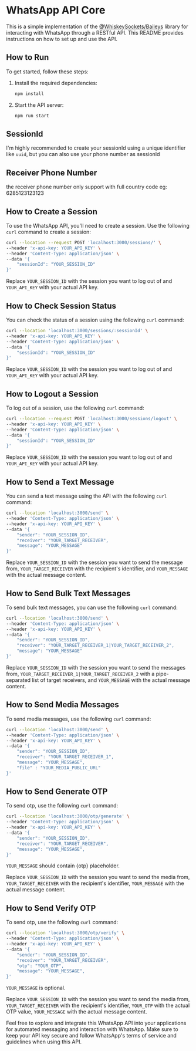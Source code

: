 # WhatsApp API Core

This is a simple implementation of the [@WhiskeySockets/Baileys](https://github.com/WhiskeySockets/Baileys) library for interacting with WhatsApp through a RESTful API. This README provides instructions on how to set up and use the API.

## How to Run

To get started, follow these steps:

1. Install the required dependencies:

   ```bash
   npm install
   ```

2. Start the API server:

   ```bash
   npm run start
   ```
## SessionId

I'm highly recommended to create your sessionId using a unique identifier like `uuid`, but you can also use your phone number as sessionId

## Receiver Phone Number

the receiver phone number only support with full country code eg: 6285123123123

## How to Create a Session

To use the WhatsApp API, you'll need to create a session. Use the following `curl` command to create a session:

```bash
curl --location --request POST 'localhost:3000/sessions/' \
--header 'x-api-key: YOUR_API_KEY' \
--header 'Content-Type: application/json' \
--data '{
    "sessionId": "YOUR_SESSION_ID"
}'
```
Replace `YOUR_SESSION_ID` with the session you want to log out of and `YOUR_API_KEY` with your actual API key.

## How to Check Session Status

You can check the status of a session using the following `curl` command:

```bash
curl --location 'localhost:3000/sessions/:sessionId' \
--header 'x-api-key: YOUR_API_KEY' \
--header 'Content-Type: application/json' \
--data '{
    "sessionId": "YOUR_SESSION_ID"
}'
```
Replace `YOUR_SESSION_ID` with the session you want to log out of and `YOUR_API_KEY` with your actual API key.

## How to Logout a Session

To log out of a session, use the following `curl` command:

```bash
curl --location --request POST 'localhost:3000/sessions/logout' \
--header 'x-api-key: YOUR_API_KEY' \
--header 'Content-Type: application/json' \
--data '{
    "sessionId": "YOUR_SESSION_ID"
}'
```

Replace `YOUR_SESSION_ID` with the session you want to log out of and `YOUR_API_KEY` with your actual API key.

## How to Send a Text Message

You can send a text message using the API with the following `curl` command:

```bash
curl --location 'localhost:3000/send' \
--header 'Content-Type: application/json' \
--header 'x-api-key: YOUR_API_KEY' \
--data '{
    "sender": "YOUR_SESSION_ID",
    "receiver": "YOUR_TARGET_RECEIVER",
    "message": "YOUR_MESSAGE"
}'
```

Replace `YOUR_SESSION_ID` with the session you want to send the message from, `YOUR_TARGET_RECEIVER` with the recipient's identifier, and `YOUR_MESSAGE` with the actual message content.

## How to Send Bulk Text Messages

To send bulk text messages, you can use the following `curl` command:

```bash
curl --location 'localhost:3000/send' \
--header 'Content-Type: application/json' \
--header 'x-api-key: YOUR_API_KEY' \
--data '{
    "sender": "YOUR_SESSION_ID",
    "receiver": "YOUR_TARGET_RECEIVER_1|YOUR_TARGET_RECEIVER_2",
    "message": "YOUR_MESSAGE"
}'
```

Replace `YOUR_SESSION_ID` with the session you want to send the messages from, `YOUR_TARGET_RECEIVER_1|YOUR_TARGET_RECEIVER_2` with a pipe-separated list of target receivers, and `YOUR_MESSAGE` with the actual message content.

## How to Send Media Messages

To send media messages, use the following `curl` command:

```bash
curl --location 'localhost:3000/send' \
--header 'Content-Type: application/json' \
--header 'x-api-key: YOUR_API_KEY' \
--data '{
    "sender": "YOUR_SESSION_ID",
    "receiver": "YOUR_TARGET_RECEIVER_1",
    "message": "YOUR_MESSAGE",
    "file" : "YOUR_MEDIA_PUBLIC_URL"
}'
```

## How to Send Generate OTP

To send otp, use the following `curl` command:

```bash
curl --location 'localhost:3000/otp/generate' \
--header 'Content-Type: application/json' \
--header 'x-api-key: YOUR_API_KEY' \
--data '{
    "sender": "YOUR_SESSION_ID",
    "receiver": "YOUR_TARGET_RECEIVER",
    "message": "YOUR_MESSAGE", 
}'
```

`YOUR_MESSAGE` should contain {otp} placeholder.

Replace `YOUR_SESSION_ID` with the session you want to send the media from, `YOUR_TARGET_RECEIVER` with the recipient's identifier, `YOUR_MESSAGE` with the actual message content.

## How to Send Verify OTP

To send otp, use the following `curl` command:

```bash
curl --location 'localhost:3000/otp/verify' \
--header 'Content-Type: application/json' \
--header 'x-api-key: YOUR_API_KEY' \
--data '{
    "sender": "YOUR_SESSION_ID",
    "receiver": "YOUR_TARGET_RECEIVER",
    "otp": "YOUR_OTP", 
    "message": "YOUR_MESSAGE", 
}'
```

`YOUR_MESSAGE` is optional.

Replace `YOUR_SESSION_ID` with the session you want to send the media from, `YOUR_TARGET_RECEIVER` with the recipient's identifier, `YOUR_OTP` with the actual OTP value, `YOUR_MESSAGE` with the actual message content.

Feel free to explore and integrate this WhatsApp API into your applications for automated messaging and interaction with WhatsApp. Make sure to keep your API key secure and follow WhatsApp's terms of service and guidelines when using this API.